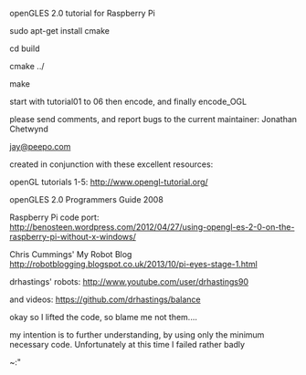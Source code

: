 openGLES 2.0 tutorial for Raspberry Pi

sudo apt-get install cmake

cd build

cmake ../

make

start with tutorial01 to 06 then encode, and finally encode_OGL

please send comments, and report bugs to the current maintainer: Jonathan Chetwynd

jay@peepo.com

created in conjunction with these excellent resources:

openGL tutorials 1-5: http://www.opengl-tutorial.org/

openGLES 2.0 Programmers Guide 2008 

Raspberry Pi code port: http://benosteen.wordpress.com/2012/04/27/using-opengl-es-2-0-on-the-raspberry-pi-without-x-windows/

Chris Cummings' My Robot Blog http://robotblogging.blogspot.co.uk/2013/10/pi-eyes-stage-1.html

drhastings' robots: http://www.youtube.com/user/drhastings90

and videos: https://github.com/drhastings/balance

okay so I lifted the code, so blame me not them....

my intention is to further understanding, by using only the minimum necessary code. Unfortunately at this time I failed rather badly

~:"
